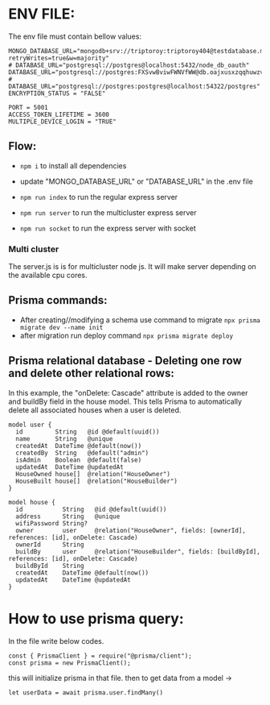 # ENV FILE:

The env file must contain bellow values:

```
MONGO_DATABASE_URL="mongodb+srv://triptoroy:triptoroy404@testdatabase.mtqw7te.mongodb.net/playground?retryWrites=true&w=majority"
# DATABASE_URL="postgresql://postgres@localhost:5432/node_db_oauth"
DATABASE_URL="postgresql://postgres:FXSvwBviwFWNVfWW@db.oajxusxzqqhuwzvyniyc.supabase.co:5432/postgres"
# DATABASE_URL="postgresql://postgres:postgres@localhost:54322/postgres"
ENCRYPTION_STATUS = "FALSE"

PORT = 5001
ACCESS_TOKEN_LIFETIME = 3600
MULTIPLE_DEVICE_LOGIN = "TRUE"

```

## Flow:

- `npm i` to install all dependencies
- update "MONGO_DATABASE_URL" or "DATABASE_URL" in the .env file

- `npm run index` to run the regular express server
- `npm run server` to run the multicluster express server
- `npm run socket` to run the express server with socket

### Multi cluster

The server.js is is for multicluster node js. It will make server depending on the available cpu cores.

## Prisma commands:

- After creating//modifying a schema use command to migrate `npx prisma migrate dev --name init`
- after migration run deploy command `npx prisma migrate deploy`

## Prisma relational database - Deleting one row and delete other relational rows:

In this example, the "onDelete: Cascade" attribute is added to the owner and buildBy field in the house model. This tells Prisma to automatically delete all associated houses when a user is deleted.

```
model user {
  id         String   @id @default(uuid())
  name       String   @unique
  createdAt  DateTime @default(now())
  createdBy  String   @default("admin")
  isAdmin    Boolean  @default(false)
  updatedAt  DateTime @updatedAt
  HouseOwned house[]  @relation("HouseOwner")
  HouseBuilt house[]  @relation("HouseBuilder")
}

model house {
  id           String   @id @default(uuid())
  address      String   @unique
  wifiPassword String?
  owner        user     @relation("HouseOwner", fields: [ownerId], references: [id], onDelete: Cascade)
  ownerId      String
  buildBy      user     @relation("HouseBuilder", fields: [buildById], references: [id], onDelete: Cascade)
  buildById    String
  createdAt    DateTime @default(now())
  updatedAt    DateTime @updatedAt
}
```

# How to use prisma query:

In the file write below codes.

```
const { PrismaClient } = require("@prisma/client");
const prisma = new PrismaClient();
```

this will initialize prisma in that file. then to get data from a model ->

`let userData = await prisma.user.findMany() `
